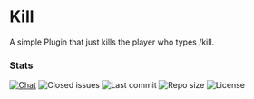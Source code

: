 # Kill
A simple Plugin that just kills the player who types /kill.

### Stats

[![Chat](https://img.shields.io/discord/183549486675525634.svg?style=for-the-badge&color=success)](https://discord.gg/FRuK5BC)
![Closed issues](https://img.shields.io/github/issues-closed-raw/Abwasserrohr/Kill.svg?style=for-the-badge&color=success)
![Last commit](https://img.shields.io/github/last-commit/Abwasserrohr/Kill.svg?style=for-the-badge&color=success)
![Repo size](https://img.shields.io/github/repo-size/Abwasserrohr/Kill.svg?style=for-the-badge&color=success)
![License](https://img.shields.io/github/license/Abwasserrohr/Kill.svg?style=for-the-badge&color=success)
